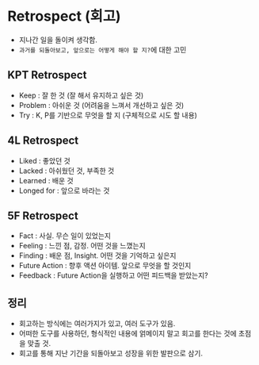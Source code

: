 # Retrospect (회고)

- 지나간 일을 돌이켜 생각함.
- `과거를 되돌아보고, 앞으로는 어떻게 해야 할 지?`에 대한 고민

## KPT Retrospect

- Keep : 잘 한 것 (잘 해서 유지하고 싶은 것)
- Problem : 아쉬운 것 (어려움을 느껴서 개선하고 싶은 것)
- Try : K, P를 기반으로 무엇을 할 지 (구체적으로 시도 할 내용)

## 4L Retrospect

- Liked : 좋았던 것
- Lacked : 아쉬웠던 것, 부족한 것
- Learned : 배운 것
- Longed for : 앞으로 바라는 것

## 5F Retrospect

- Fact : 사실. 무슨 일이 있었는지
- Feeling : 느낀 점, 감정. 어떤 것을 느꼈는지
- Finding : 배운 점, Insight. 어떤 것을 기억하고 싶은지
- Future Action : 향후 액션 아이템. 앞으로 무엇을 할 것인지
- Feedback : Future Action을 실행하고 어떤 피드백을 받았는지?

## 정리

- 회고하는 방식에는 여러가지가 있고, 여러 도구가 있음.
- 어떠한 도구를 사용하던, 형식적인 내용에 얽메이지 말고 회고를 한다는 것에 초점을 맞출 것.
- 회고를 통해 지난 기간을 되돌아보고 성장을 위한 발판으로 삼기.
